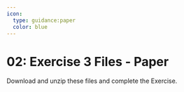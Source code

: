 ```yaml
---
icon:
  type: guidance:paper
  color: blue
---
```


# 02: Exercise 3 Files - Paper

Download and unzip these files and complete the Exercise.
